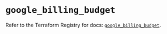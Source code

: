 # `google_billing_budget`

Refer to the Terraform Registry for docs: [`google_billing_budget`](https://registry.terraform.io/providers/hashicorp/google/5.22.0/docs/resources/billing_budget).
